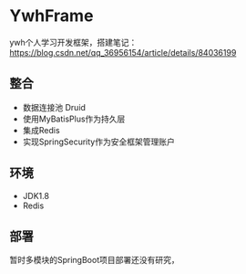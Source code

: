 # YwhFrame

ywh个人学习开发框架，搭建笔记：https://blog.csdn.net/qq_36956154/article/details/84036199

## 整合

- 数据连接池 Druid
- 使用MyBatisPlus作为持久层
- 集成Redis
- 实现SpringSecurity作为安全框架管理账户

## 环境

- JDK1.8
- Redis

## 部署

暂时多模块的SpringBoot项目部署还没有研究，
